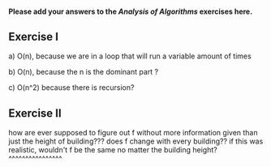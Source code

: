 #### Please add your answers to the ***Analysis of  Algorithms*** exercises here.

## Exercise I

a)
    O(n), because we are in a loop that will run a variable amount of times

b)
    <!-- O(n^2) because we have a loop inside of a loop -->
    O(n), because the n is the dominant part ?

c)
    <!-- O(n) I think, because everything inside the recursion is an O(1)? -->
    O(n^2) because there is recursion?

## Exercise II

<!-- we will have to take in two variables, (n, f)
if n < f, then that building basically is impossible to exist.
otherwise -->
<!-- 
if egg is thrown of floor f:
    egg broken
else:
    not broken -->

how are ever supposed to figure out f without more information given than just the height of building??? does f change with every building?? if this was realistic, wouldn't f be the same no matter the building height? 
^^^^^^^^^^^^^^^^
